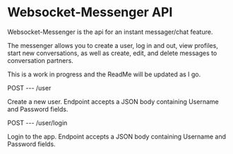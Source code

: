 # Websocket-Messenger API
Websocket-Messenger is the api for an instant messager/chat feature.

The messenger allows you to create a user, log in and out, view profiles, start new conversations, as well as create, edit, and delete messages to conversation partners.

This is a work in progress and the ReadMe will be updated as I go.

POST --- /user

Create a new user.
Endpoint accepts a JSON body containing Username and Password fields.

POST --- /user/login

Login to the app.
Endpoint accepts a JSON body containing Username and Password fields.
